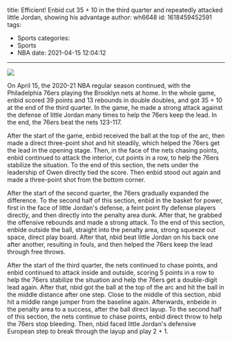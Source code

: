 title: Efficient! Enbid cut 35 + 10 in the third quarter and repeatedly attacked little Jordan, showing his advantage
author: wh6648
id: 1618459452591
tags: 
- Sports
categories: 
- Sports
- NBA
date: 2021-04-15 12:04:12
---
![](https://p5.itc.cn/q_70/images01/20210415/accae398c8ff41ca94e8e8ed53e06f6d.jpeg)


On April 15, the 2020-21 NBA regular season continued, with the Philadelphia 76ers playing the Brooklyn nets at home. In the whole game, enbid scored 39 points and 13 rebounds in double doubles, and got 35 + 10 at the end of the third quarter. In the game, he made a strong attack against the defense of little Jordan many times to help the 76ers keep the lead. In the end, the 76ers beat the nets 123-117.

After the start of the game, enbid received the ball at the top of the arc, then made a direct three-point shot and hit steadily, which helped the 76ers get the lead in the opening stage. Then, in the face of the nets chasing points, enbid continued to attack the interior, cut points in a row, to help the 76ers stabilize the situation. To the end of this section, the nets under the leadership of Owen directly tied the score. Then enbid stood out again and made a three-point shot from the bottom corner.

After the start of the second quarter, the 76ers gradually expanded the difference. To the second half of this section, enbid in the basket for power, first in the face of little Jordan's defense, a feint point fly defense players directly, and then directly into the penalty area dunk. After that, he grabbed the offensive rebounds and made a strong attack. To the end of this section, enbide outside the ball, straight into the penalty area, strong squeeze out space, direct play board. After that, nbid beat little Jordan on his back one after another, resulting in fouls, and then helped the 76ers keep the lead through free throws.

After the start of the third quarter, the nets continued to chase points, and enbid continued to attack inside and outside, scoring 5 points in a row to help the 76ers stabilize the situation and help the 76ers get a double-digit lead again. After that, nbid got the ball at the top of the arc and hit the ball in the middle distance after one step. Close to the middle of this section, nbid hit a middle range jumper from the baseline again. Afterwards, enbeide in the penalty area to a success, after the ball direct layup. To the second half of this section, the nets continue to chase points, enbid direct throw to help the 76ers stop bleeding. Then, nbid faced little Jordan's defensive European step to break through the layup and play 2 + 1.

